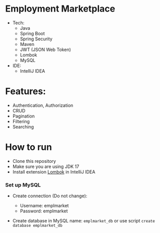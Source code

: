 # Employment Marketplace

- Tech:
    - Java
    - Spring Boot
    - Spring Security
    - Maven
    - JWT (JSON Web Token)
    - Lombok
    - MySQL
- IDE:
    - IntelliJ IDEA

# Features:

- Authentication, Authorization
- CRUD
- Pagination
- Filtering
- Searching

# How to run

- Clone this repository
- Make sure you are using JDK 17
- Install extension [Lombok](https://projectlombok.org/) in IntelliJ IDEA


### Set up MySQL

- Create connection (Do not change):
    - Username: emplmarket
    - Password: emplmarket

- Create database in MySQL name: `emplmarket_db` or use script `create database emplmarket_db`


